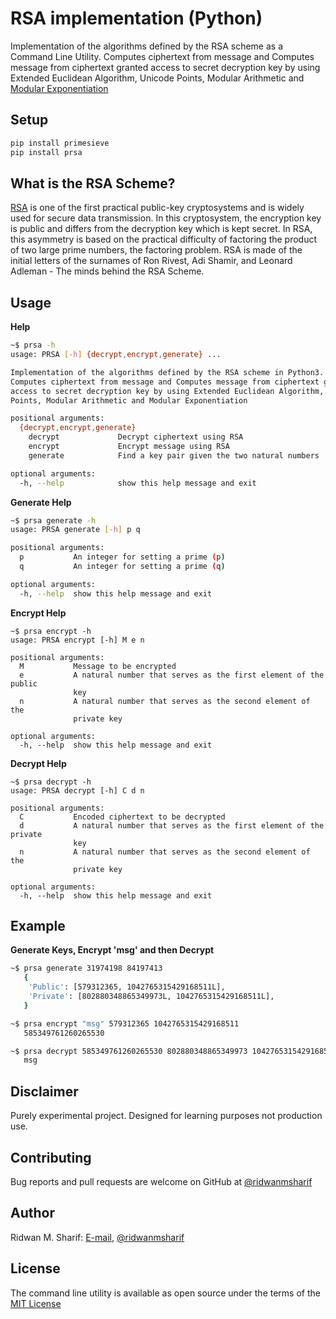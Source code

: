 # RSA implementation (Python)

Implementation of the algorithms defined by the RSA scheme as a Command Line Utility.
Computes ciphertext from message and Computes message from ciphertext granted access to secret 
decryption key by using Extended Euclidean Algorithm, Unicode Points,
Modular Arithmetic  and [Modular Exponentiation](https://en.wikipedia.org/wiki/Modular_exponentiation)

## Setup
```sh
pip install primesieve
pip install prsa
```

## What is the RSA Scheme?

[RSA](https://en.wikipedia.org/wiki/RSA_(cryptosystem)) is one of the first practical public-key 
cryptosystems and is widely used for secure data transmission. In this cryptosystem, the encryption key 
is public and differs from the decryption key which is kept secret. In RSA, this asymmetry is based on 
the practical difficulty of factoring the product of two large prime numbers, the factoring problem. 
RSA is made of the initial letters of the surnames of Ron Rivest, Adi Shamir, and Leonard Adleman - The minds behind
the RSA Scheme.

## Usage

**Help**

```sh
~$ prsa -h
usage: PRSA [-h] {decrypt,encrypt,generate} ...

Implementation of the algorithms defined by the RSA scheme in Python3.
Computes ciphertext from message and Computes message from ciphertext granted
access to secret decryption key by using Extended Euclidean Algorithm, Unicode
Points, Modular Arithmetic and Modular Exponentiation

positional arguments:
  {decrypt,encrypt,generate}
    decrypt             Decrypt ciphertext using RSA
    encrypt             Encrypt message using RSA
    generate            Find a key pair given the two natural numbers

optional arguments:
  -h, --help            show this help message and exit
```

**Generate Help**

```sh
~$ prsa generate -h
usage: PRSA generate [-h] p q

positional arguments:
  p           An integer for setting a prime (p)
  q           An integer for setting a prime (q)

optional arguments:
  -h, --help  show this help message and exit
```

**Encrypt Help**

```
~$ prsa encrypt -h
usage: PRSA encrypt [-h] M e n

positional arguments:
  M           Message to be encrypted
  e           A natural number that serves as the first element of the public
              key
  n           A natural number that serves as the second element of the
              private key

optional arguments:
  -h, --help  show this help message and exit
```
**Decrypt Help**

```
~$ prsa decrypt -h
usage: PRSA decrypt [-h] C d n

positional arguments:
  C           Encoded ciphertext to be decrypted
  d           A natural number that serves as the first element of the private
              key
  n           A natural number that serves as the second element of the
              private key

optional arguments:
  -h, --help  show this help message and exit
```

## Example

**Generate Keys, Encrypt 'msg' and then Decrypt**
 
```sh
~$ prsa generate 31974198 84197413
   {
	'Public': [579312365, 1042765315429168511L], 
	'Private': [802880348865349973L, 1042765315429168511L],
   }

~$ prsa encrypt "msg" 579312365 1042765315429168511
   585349761260265530

~$ prsa decrypt 585349761260265530 802880348865349973 1042765315429168511
   msg
```

## Disclaimer

Purely experimental project. Designed for learning purposes not production use.

## Contributing

Bug reports and pull requests are welcome on GitHub at [@ridwanmsharif](https://www.github.com/ridwanmsharif)

## Author

Ridwan M. Sharif: [E-mail](ridwanmsharif@hotmail.com), [@ridwanmsharif](https://www.github.com/ridwanmsharif)

## License

The command line utility is available as open source under the terms of
the [MIT License](https://opensource.org/licenses/MIT)
